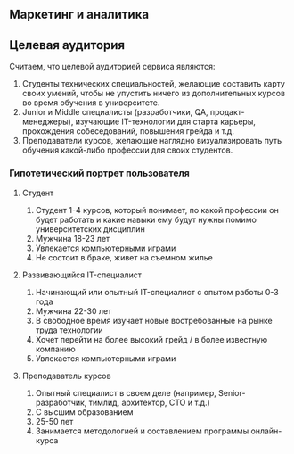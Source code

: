 ## Маркетинг и аналитика

##  Целевая аудитория
Считаем, что целевой аудиторией сервиса являются:

1. Студенты технических специальностей, желающие составить карту своих умений, 
чтобы не упустить ничего из дополнительных курсов во время обучения в университете.
2. Junior и Middle специалисты (разработчики, QA, продакт-менеджеры), изучающие IT-технологии для старта карьеры, 
прохождения собеседований, повышения грейда и т.д.
3. Преподаватели курсов, желающие наглядно визуализировать путь обучения какой-либо профессии для своих студентов.

### Гипотетический портрет пользователя
1. Студент
   1. Студент 1-4 курсов, который понимает, по какой профессии он будет работать и какие навыки ему будут нужны помимо университетских дисциплин
   2. Мужчина 18-23 лет
   3. Увлекается компьютерными играми
   4. Не состоит в браке, живет на съемном жилье

2. Развивающийся IT-специалист
   1. Начинающий или опытный IT-специалист с опытом работы 0-3 года
   2. Мужчина 22-30 лет
   3. В свободное время изучает новые востребованные на рынке труда технологии
   4. Хочет перейти на более высокий грейд / в более известную компанию
   5. Увлекается компьютерными играми

3. Преподаватель курсов
   1. Опытный специалист в своем деле (например, Senior-разработчик, тимлид, архитектор, CTO и т.д.)
   2. С высшим образованием
   3. 25-50 лет
   4. Занимается методологией и составлением программы онлайн-курса
